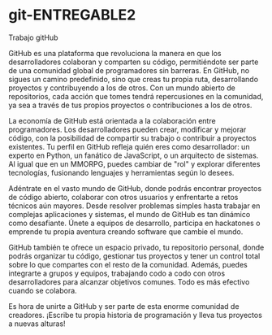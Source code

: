# git-ENTREGABLE2
Trabajo gitHub


GitHub es una plataforma que revoluciona la manera en que los desarrolladores colaboran y comparten su código, permitiéndote ser parte de una comunidad global de programadores sin barreras. En GitHub, no sigues un camino predefinido, sino que creas tu propia ruta, desarrollando proyectos y contribuyendo a los de otros. Con un mundo abierto de repositorios, cada acción que tomes tendrá repercusiones en la comunidad, ya sea a través de tus propios proyectos o contribuciones a los de otros.

La economía de GitHub está orientada a la colaboración entre programadores. Los desarrolladores pueden crear, modificar y mejorar código, con la posibilidad de compartir su trabajo o contribuir a proyectos existentes. Tu perfil en GitHub refleja quién eres como desarrollador: un experto en Python, un fanático de JavaScript, o un arquitecto de sistemas. Al igual que en un MMORPG, puedes cambiar de "rol" y explorar diferentes tecnologías, fusionando lenguajes y herramientas según lo desees.

Adéntrate en el vasto mundo de GitHub, donde podrás encontrar proyectos de código abierto, colaborar con otros usuarios y enfrentarte a retos técnicos aún mayores. Desde resolver problemas simples hasta trabajar en complejas aplicaciones y sistemas, el mundo de GitHub es tan dinámico como desafiante. Únete a equipos de desarrollo, participa en hackatones o emprende tu propia aventura creando software que cambie el mundo.

GitHub también te ofrece un espacio privado, tu repositorio personal, donde podrás organizar tu código, gestionar tus proyectos y tener un control total sobre lo que compartes con el resto de la comunidad. Además, puedes integrarte a grupos y equipos, trabajando codo a codo con otros desarrolladores para alcanzar objetivos comunes. Todo es más efectivo cuando se colabora.

Es hora de unirte a GitHub y ser parte de esta enorme comunidad de creadores. ¡Escribe tu propia historia de programación y lleva tus proyectos a nuevas alturas!

